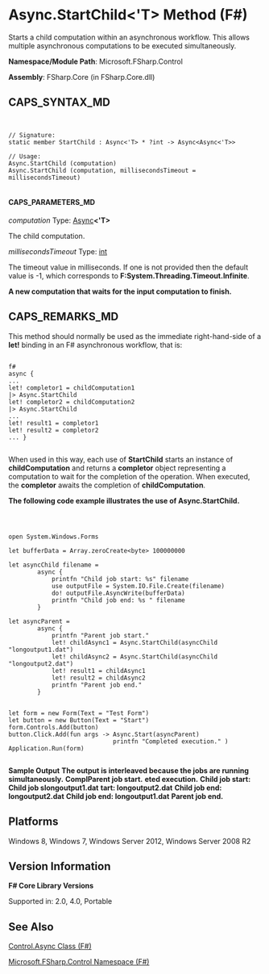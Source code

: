 # Async.StartChild<'T> Method (F#)

Starts a child computation within an asynchronous workflow. This allows multiple asynchronous computations to be executed simultaneously.

**Namespace/Module Path**: Microsoft.FSharp.Control

**Assembly**: FSharp.Core (in FSharp.Core.dll)


## CAPS_SYNTAX_MD



```


// Signature:
static member StartChild : Async<'T> * ?int -> Async<Async<'T>>

// Usage:
Async.StartChild (computation)
Async.StartChild (computation, millisecondsTimeout = millisecondsTimeout)


```



#### CAPS_PARAMETERS_MD
*computation*
Type: [Async](http://msdn.microsoft.com/en-us/library/e0b28ea2-dea5-4021-b2b9-d7d4761babde)**&lt;'T&gt;**


The child computation.


*millisecondsTimeout*
Type: [int](http://msdn.microsoft.com/en-us/library/025d5455-3622-4ea5-9573-3ecbd4ee1375)


The timeout value in milliseconds. If one is not provided then the default value is -1, which corresponds to **F:System.Threading.Timeout.Infinite**.



**A new computation that waits for the input computation to finish.**
## CAPS_REMARKS_MD
This method should normally be used as the immediate right-hand-side of a **let!** binding in an F# asynchronous workflow, that is:




```

f#
async { 
...
let! completor1 = childComputation1
|> Async.StartChild
let! completor2 = childComputation2
|> Async.StartChild
... 
let! result1 = completor1
let! result2 = completor2
... }


```


When used in this way, each use of **StartChild** starts an instance of **childComputation** and returns a **completor** object representing a computation to wait for the completion of the operation. When executed, the **completor** awaits the completion of **childComputation**.

**The following code example illustrates the use of Async.StartChild.**


```



open System.Windows.Forms

let bufferData = Array.zeroCreate<byte> 100000000

let asyncChild filename =
        async {
            printfn "Child job start: %s" filename
            use outputFile = System.IO.File.Create(filename)
            do! outputFile.AsyncWrite(bufferData)
            printfn "Child job end: %s " filename
        }

let asyncParent =
        async {
            printfn "Parent job start."
            let! childAsync1 = Async.StartChild(asyncChild "longoutput1.dat")
            let! childAsync2 = Async.StartChild(asyncChild "longoutput2.dat")
            let! result1 = childAsync1
            let! result2 = childAsync2
            printfn "Parent job end."
        }
      

let form = new Form(Text = "Test Form")
let button = new Button(Text = "Start")
form.Controls.Add(button)
button.Click.Add(fun args -> Async.Start(asyncParent)
                             printfn "Completed execution." )
Application.Run(form)


```



**Sample Output**
**The output is interleaved because the jobs are running simultaneously.**
**ComplParent job start.**
**eted execution.**
**Child job start: Child job slongoutput1.dat**
**tart: longoutput2.dat**
**Child job end: longoutput2.dat**
**Child job end: longoutput1.dat**
**Parent job end.**
## Platforms
Windows 8, Windows 7, Windows Server 2012, Windows Server 2008 R2


## Version Information
**F# Core Library Versions**

Supported in: 2.0, 4.0, Portable




## See Also
[Control.Async Class &#40;F&#35;&#41;](Control.Async+Class+%28F%23%29.md)

[Microsoft.FSharp.Control Namespace &#40;F&#35;&#41;](Microsoft.FSharp.Control+Namespace+%28F%23%29.md)

